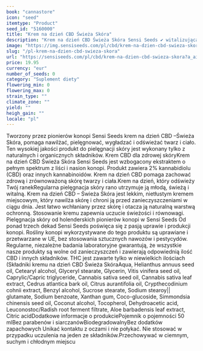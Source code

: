 ```yaml
---
book: "cannastore"
icon: "seed"
itemtype: "Product"
seed_id: "5160000"
title: "Krem na dzień CBD Świeża Skóra"
description: "Krem na dzień CBD Świeża Skóra Sensi Seeds ✔ witalizująca ochrona skóry z kannabidiolem ✔ do twarzy i ciała ✔ 100% organiczny ✔ tylko naturalne składniki"
image: "https://img.sensiseeds.com/pl/cbd/krem-na-dzien-cbd-swieza-skora-image.png"
slug: "/pl-krem-na-dzien-cbd-swieza-skora"
url: "https://sensiseeds.com/pl/cbd/krem-na-dzien-cbd-swieza-skora?a_aid=cannastore"
price: 19.95
currency: "eur"
number_of_seeds: 0
category: "Suplement diety"
flowering_min: 0
flowering_max: 0
strain_type: ""
climate_zone: ""
yield: ""
heigh_gain: ""
locale: "pl"
---
```

Tworzony przez pionierów konopi Sensi Seeds krem na dzień CBD –Świeża Skóra, pomaga nawilżać, pielęgnować, wygładzać i odświeżać twarz i ciało. Ten wysokiej jakości produkt do pielęgnacji skóry jest wykonany tylko z naturalnych i organicznych składników. Krem CBD dla zdrowej skóryKrem na dzień CBD Świeża Skóra Sensi Seeds jest wzbogacony ekstraktem o pełnym spektrum z liści i nasion konopi. Produkt zawiera 2% kannabidiolu (CBD) oraz innych kannabinoidów. Krem na dzień CBD pomaga zachować zdrową i zrównoważoną skórę twarzy i ciała.Krem na dzień, który odświeży Twój ranekRegularna pielęgnacja skóry rano utrzymuje ją młodą, świeżą i witalną. Krem na dzień CBD – Świeża Skóra jest lekkim, nietłustym kremem miejscowym, który nawilża skórę i chroni ją przed zanieczyszczeniami w ciągu dnia. Jest łatwo wchłaniany przez skórę i otacza ją naturalną warstwą ochronną. Stosowanie kremu zapewnia uczucie świeżości i równowagi. Pielęgnacja skóry od holenderskich pionierów konopi w Sensi Seeds Od ponad trzech dekad Sensi Seeds poświęca się z pasją uprawie i produkcji konopi. Rośliny konopi wykorzystywane do tego produktu są uprawiane i przetwarzane w UE, bez stosowania sztucznych nawozów i pestycydów. Regularne, niezależne badania laboratoryjne gwarantują, że wszystkie nasze produkty są wolne od zanieczyszczeń i zawierają odpowiednią ilość CBD i innych składników. THC jest zawarte tylko w niewielkich ilościach (Składniki kremu na dzień CBD Świeża SkóraAqua, Helianthus annuus seed oil, Cetearyl alcohol, Glyceryl stearate, Glycerin, Vitis vinifera seed oil, Caprylic/Capric triglyceride, Cannabis sativa seed oil, Cannabis sativa leaf extract, Cedrus atlantica bark oil, Citrus aurantifolia oil, Crypthecodinium cohnii extract, Benzyl alcohol, Sucrose stearate, Sodium stearoy|| glutamate, Sodium benzoate, Xanthan gum, Coco-glucoside, Simmondsia chinensis seed oil, Coconut alcohol, Tocopherol, Dehydroacetic acid, Leuconostoc/Radish root ferment filtrate, Aloe barbadensis leaf extract, Citric acidDodatkowe informacje o produkciePojemnik o pojemności 50 mlBez parabenów i siarczanówBiodegradowalnyBez dodatków zapachowych Unikać kontaktu z oczami i nie połykać. Nie stosować w przypadku uczulenia na jeden ze składników.Przechowywać w ciemnym, suchym i chłodnym miejscu
